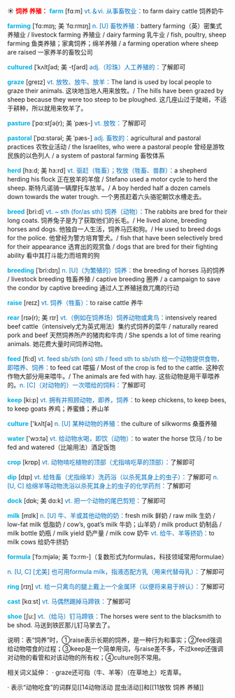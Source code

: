 ☀ <font color="red">**饲养 养殖：**</font>
<font color="sky blue">**farm**</font> [fɑːm] 
<font color="#0070c0">vt.＆vi. 从事畜牧业：</font>to farm dairy cattle 饲养奶牛
                      
<font color="sky blue">**farming**</font> [ˈfɑ:mɪŋ; 美 ˈfɑ:rmɪŋ]
<font color="#0070c0">n. [U] 畜牧养殖：</font>battery farming（英）密集式养殖业 / livestock farming 养殖业 / dairy farming 乳牛业 / fish, poultry, sheep farming 鱼类养殖；家禽饲养；绵羊养殖 / a farming operation where sheep are raised 一家养羊的畜牧公司
           
<font color="sky blue">**cultured**</font> [ˈkʌltʃəd; 美 -tʃərd]
<font color="#0070c0">adj.（珍珠）人工养殖的：</font>了解即可

<font color="sky blue">**graze**</font> [greɪz]
<font color="#0070c0">vt. 放牧、放牛、放羊：</font>The land is used by local people to graze their animals. 这块地当地人用来放牧。/ The hills have been grazed by sheep because they were too steep to be ploughed. 这几座山过于陡峭，不适于耕种，所以就用来牧羊了。           

<font color="sky blue">**pasture**</font> [ˈpɑ:stʃə(r); 美 ˈpæs-]
<font color="#0070c0">vt. 放牧：</font>了解即可
           
<font color="sky blue">**pastoral**</font> [ˈpɑ:stərəl; 美 ˈpæs-]
<font color="#0070c0">adj. 畜牧的：</font>agricultural and pastoral practices 农牧业活动 / the Israelites, who were a pastoral people 曾经是游牧民族的以色列人 / a system of pastoral farming 畜牧体系
        
<font color="sky blue">**herd**</font> [hɜ:d; 美 hɜ:rd]
<font color="#0070c0">vt. 驱赶（牲畜）；牧放（牲畜、兽群）：</font>a shepherd herding his flock 正在放羊的羊倌 / Stefano used a motor cycle to herd the sheep. 斯特凡诺骑一辆摩托车放羊。/ A boy herded half a dozen camels down towards the water trough. 一个男孩赶着六头骆驼朝饮水槽走去。

<font color="sky blue">**breed**</font> [bri:d]
<font color="#0070c0">vt. ~ sth (for/as sth) 饲养（动物）：</font>The rabbits are bred for their long coats. 饲养兔子是为了获取他们的长毛。/ He lived alone, breeding horses and dogs. 他独自一人生活，饲养马匹和狗。/ He used to breed dogs for the police. 他曾经为警方培育警犬。/ fish that have been selectively bred for their appearance 选育出的观赏鱼 / dogs that are bred for their fighting ability 看中其打斗能力而培育的狗
           
<font color="sky blue">**breeding**</font> [ˈbri:dɪŋ]
<font color="#0070c0">n. [U]（为繁殖的）饲养：</font>the breeding of horses 马的饲养 / livestock breeding 牲畜养殖 / captive breeding 圈养 / a campaign to save the condor by captive breeding 通过人工养殖拯救兀鹰的行动

<font color="sky blue">**raise**</font> [reɪz] 
<font color="#0070c0">vt. 饲养（牲畜）：</font>to raise cattle 养牛
           
<font color="sky blue">**rear**</font> [rɪə(r); 美 rɪr]
<font color="#0070c0">vt.（例如在饲养场）饲养动物或禽鸟：</font>intensively reared beef cattle（intensively尤为英式用法）集约式饲养的菜牛 / naturally reared pork and beef 天然饲养所产的猪肉和牛肉 / She spends a lot of time rearing animals. 她花费大量时间饲养动物。

<font color="sky blue">**feed**</font> [fi:d] 
<font color="#0070c0">vt. feed sb/sth (on) sth / feed sth to sb/sth 给一个动物提供食物，即喂养、饲养：</font>to feed cat 喂猫 / Most of the crop is fed to the cattle. 这种农作物大部分用来喂牛。/ The animals are fed with hay. 这些动物是用干草喂养的。<font color="#0070c0">n. [C]（对动物的）一次喂给的饲料：</font>了解即可

<font color="sky blue">**keep**</font> [ki:p] 
<font color="#0070c0">vt. 拥有并照顾动物，即养，饲养：</font>to keep chickens, to keep bees, to keep goats 养鸡；养蜜蜂；养山羊

<font color="sky blue">**culture**</font> ['kʌltʃə] 
<font color="#0070c0">n. [U] 某种动物的养殖：</font>the culture of silkworms 桑蚕养殖

<font color="sky blue">**water**</font> ['wɔ:tə] 
<font color="#0070c0">vt. 给动物水喝，即饮（动物）：</font>to water the horse 饮马 / to be fed and watered（比喻用法）酒足饭饱

<font color="sky blue">**crop**</font> [krɒp] 
<font color="#0070c0">vt. 动物啃吃植物的顶部（尤指啃吃草的顶部）：</font>了解即可

<font color="sky blue">**dip**</font> [dɪp] 
<font color="#0070c0">vt. 给牲畜（尤指绵羊）洗药浴（以杀死其身上的虫子）：</font>了解即可 <font color="#0070c0">n. [U, C] 给绵羊等动物洗浴以杀死其身上的虫子的化学药剂：</font>了解即可
           
<font color="sky blue">**dock**</font> [dɒk; 美 dɑ:k]
<font color="#0070c0">vt. 把一个动物的尾巴剪短：</font>了解即可

<font color="sky blue">**milk**</font> [mɪlk] 
<font color="#0070c0">n. [U] 牛、羊或其他动物的奶：</font>fresh milk 鲜奶 / raw milk 生奶 / low-fat milk 低脂奶 / cow’s, goat’s milk 牛奶；山羊奶 / milk product 奶制品 / milk bottle 奶瓶 / milk yield 奶产量 / milk cow 奶牛 <font color="#0070c0">vt. 给牛、羊等挤奶：</font>to milk cows 给奶牛挤奶
           
<font color="sky blue">**formula**</font> [ˈfɔ:mjələ; 美 ˈfɔ:rm-]（复数形式为formulas，科技领域常用formulae）

<font color="#0070c0">n. [U, C] [尤美] 也可用formula milk，指液态配方乳（用来代替母乳）：</font>了解即可

<font color="sky blue">**ring**</font> [rɪŋ] 
<font color="#0070c0">vt. 给一只禽鸟的腿上戴上一个金属环（以便将来易于辨认）：</font>了解即可

<font color="sky blue">**cast**</font> [kɑːst] 
<font color="#0070c0">vt. 马偶然踢掉马蹄铁：</font>了解即可

<font color="sky blue">**shoe**</font> [ʃu:] 
<font color="#0070c0">vt.（给马）钉马蹄铁：</font>The horses were sent to the blacksmith to be shod. 马送到铁匠那儿钉马掌去了。

说明：表“饲养”时，①raise表示长期的饲养，是一种行为和事实；②feed强调给动物喂食的过程；③keep是一个简单用词，与raise差不多，不过keep还强调对动物的看管和对该动物的所有权；④culture则不常用。

相关词义延伸：
· graze还可指（牛、羊等）（在草地上）吃青草。

· 表示“动物吃食”的词群见[[14动物活动 昆虫活动]]和[[11放牧 饲养 养殖]]

